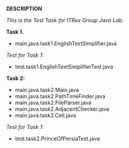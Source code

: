 **DESCRIPTION**

_This is the Test Task for ITRex Group Java Lab._

**Task 1.**
- main.java.task1.EnglishTextSimplifier.java

*Test for Task 1:*
- test.task1.EnglishTextSimplifierTest.java

**Task 2:**
- main.java.task2.Main.java
- main.java.task2.PathTimeFinder.java
- main.java.task2.FileParser.java
- main.java.task2.AdjacentChecker.java
- main.java.task2.Cell.java

*Test for Task 1:*
- test.task2.PrinceOfPersiaTest.java